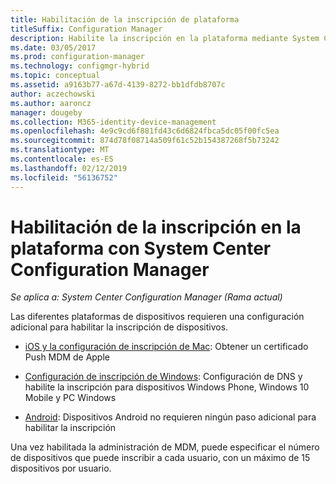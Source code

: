 ```yaml
---
title: Habilitación de la inscripción de plataforma
titleSuffix: Configuration Manager
description: Habilite la inscripción en la plataforma mediante System Center Configuration Manager.
ms.date: 03/05/2017
ms.prod: configuration-manager
ms.technology: configmgr-hybrid
ms.topic: conceptual
ms.assetid: a9163b77-a67d-4139-8272-bb1dfdb8707c
author: aczechowski
ms.author: aaroncz
manager: dougeby
ms.collection: M365-identity-device-management
ms.openlocfilehash: 4e9c9cd6f881fd43c6d6824fbca5dc05f00fc5ea
ms.sourcegitcommit: 874d78f08714a509f61c52b154387268f5b73242
ms.translationtype: MT
ms.contentlocale: es-ES
ms.lasthandoff: 02/12/2019
ms.locfileid: "56136752"
---
```

# <a name="enable-platform-enrollment-with-system-center-configuration-manager-and-microsoft-intune"></a>Habilitación de la inscripción en la plataforma con System Center Configuration Manager

*Se aplica a: System Center Configuration Manager (Rama actual)*

Las diferentes plataformas de dispositivos requieren una configuración adicional para habilitar la inscripción de dispositivos.
  - [iOS y la configuración de inscripción de Mac](enroll-hybrid-ios-mac.md): Obtener un certificado Push MDM de Apple

  - [Configuración de inscripción de Windows](enroll-hybrid-windows.md): Configuración de DNS y habilite la inscripción para dispositivos Windows Phone, Windows 10 Mobile y PC Windows

  - [Android](enroll-hybrid-android.md): Dispositivos Android no requieren ningún paso adicional para habilitar la inscripción

Una vez habilitada la administración de MDM, puede especificar el número de dispositivos que puede inscribir a cada usuario, con un máximo de 15 dispositivos por usuario.
